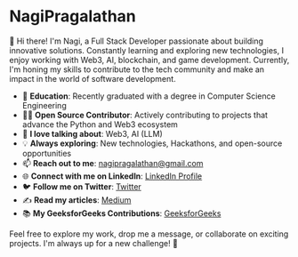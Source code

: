 # NagiPragalathan

👋 Hi there! I'm Nagi, a Full Stack Developer passionate about building innovative solutions. Constantly learning and exploring new technologies, I enjoy working with Web3, AI, blockchain, and game development. Currently, I'm honing my skills to contribute to the tech community and make an impact in the world of software development.

- 🏫 **Education**: Recently graduated with a degree in Computer Science Engineering
- 👨‍💻 **Open Source Contributor**: Actively contributing to projects that advance the Python and Web3 ecosystem
- 💬 **I love talking about**: Web3, AI (LLM)
- 💡 **Always exploring**: New technologies, Hackathons, and open-source opportunities
- 📫 **Reach out to me**: nagipragalathan@gmail.com
- 🌐 **Connect with me on LinkedIn**: [LinkedIn Profile](https://www.linkedin.com/in/nagi-pragalathan/)
- 🐦 **Follow me on Twitter**: [Twitter](https://twitter.com/NagiPragalathan)
- ✍️ **Read my articles**: [Medium](https://medium.com/@nagipragalathan)
- 📚 **My GeeksforGeeks Contributions**: [GeeksforGeeks](https://www.geeksforgeeks.org/user/nagipragalathan/contributions/)

Feel free to explore my work, drop me a message, or collaborate on exciting projects. I'm always up for a new challenge! 🚀
